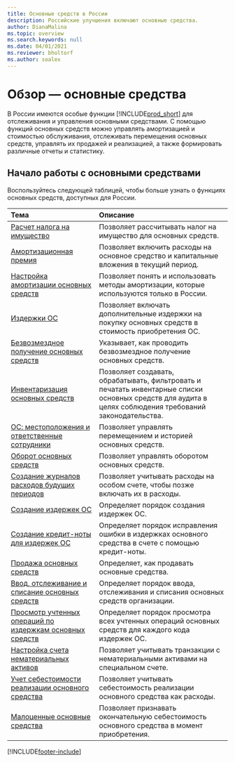 ```yaml
---
title: Основные средств в России
description: Российские улучшения включают основные средства.
author: DianaMalina
ms.topic: overview
ms.search.keywords: null
ms.date: 04/01/2021
ms.reviewer: bholtorf
ms.author: soalex
---
```


# Обзор — основные средства

В России имеются особые функции [!INCLUDE[prod_short](../../includes/prod_short.md)] для отслеживания и управления основными средствами. С помощью функций основных средств можно управлять амортизацией и стоимостью обслуживания, отслеживать перемещения основных средств, управлять их продажей и реализацией, а также формировать различные отчеты и статистику.

## Начало работы с основными средствами

Воспользуйтесь следующей таблицей, чтобы больше узнать о функциях основных средств, доступных для России.


| Тема                                                     | Описание                                                  |
| :-------------------------------------------------------- | :----------------------------------------------------------- |
| [Расчет налога на имущество](How-to-Calculate-Assessed-Tax.md)                        | Позволяет рассчитывать налог на имущество для основных средств.  |
| [Амортизационная премия](Depreciation-Bonus.md)                                    | Позволяет включить расходы на основное средство и капитальные вложения в текущий период. |
| [Настройка амортизации основных средств](../../fa-how-setup-depreciation.md)               | Позволяет понять и использовать методы амортизации, которые используются только в России. |
| [Издержки ОС](Fixed-Asset-Charges.md)                                   | Позволяет включать дополнительные издержки на покупку основных средств в стоимость приобретения ОС. |
|[Безвозмездное получение основных средств](Gratuitous-receipt-of-fixed-assets.md)| Указывает, как проводить безвозмездное получение основных средств.|
| [Инвентаризация основных средств](Fixed-Asset-Inventory.md)                                 | Позволяет создавать, обрабатывать, фильтровать и печатать инвентарные списки основных средств для аудита в целях соблюдения требований законодательства. |
| [ОС: местоположения и ответственные сотрудники](Fixed-Asset-Locations-and-Employees.md)                   | Позволяет управлять перемещением и историей основных средств. |
| [Оборот основных средств](Fixed-Asset-Turnover.md)                                  | Позволяет управлять оборотом основных средств.          |
| [Создание журналов расходов будущих периодов](How-to-Create-Future-Expense-Journals.md)                | Позволяет учитывать расходы на особом счете, чтобы позже включать их в расходы. |
| [Создание издержек ОС](How-to-Create-a-Fixed-Asset-Charge.md)                   | Определяет порядок создания издержек ОС.            |
| [Создание кредит-ноты для издержек ОС](How-to-Create-a-Credit-Memo-for-a-Fixed-Asset-Charge.md) | Определяет порядок исправления ошибки в издержках основного средства в счете с помощью кредит-ноты. |
|[Продажа основных средств](Sale-of-fixed-assets.md)|Определяет, как продавать основные средства.|
| [Ввод, отслеживание и списание основных средств](How-to-Release-Track-Write-Off-Fixed-Assets.md)    | Определяет порядок ввода, отслеживания и списания основных средств организации. |
| [Просмотр учтенных операций по издержкам основных средств](How-to-View-Posted-Entries-on-a-Fixed-Asset-Charge.md)   | Определяет порядок просмотра всех учтенных операций основных средств для каждого кода издержек ОС. |
| [Настройка счета нематериальных активов](How-to-Set-Up-an-Intangible-Assets-Account.md)           | Позволяет учитывать транзакции с нематериальными активами на специальном счете. |
| [Учет себестоимости реализации основного средства](How-to-Account-for-the-Cost-to-Dispose-a-Fixed-Asset.md) | Позволяет учитывать себестоимость реализации основного средства как расходы. |
| [Малоценные основные средства](Undepreciable-Fixed-Assets.md)                            | Позволяет признавать окончательную себестоимость основного средства в момент приобретения. |


[!INCLUDE[footer-include](../../includes/footer-banner.md)]
